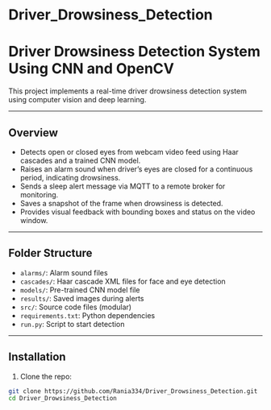 # Driver_Drowsiness_Detection
# Driver Drowsiness Detection System Using CNN and OpenCV

This project implements a real-time driver drowsiness detection system using computer vision and deep learning.

---

## Overview

- Detects open or closed eyes from webcam video feed using Haar cascades and a trained CNN model.
- Raises an alarm sound when driver’s eyes are closed for a continuous period, indicating drowsiness.
- Sends a sleep alert message via MQTT to a remote broker for monitoring.
- Saves a snapshot of the frame when drowsiness is detected.
- Provides visual feedback with bounding boxes and status on the video window.

---

## Folder Structure

- `alarms/`: Alarm sound files
- `cascades/`: Haar cascade XML files for face and eye detection
- `models/`: Pre-trained CNN model file
- `results/`: Saved images during alerts
- `src/`: Source code files (modular)
- `requirements.txt`: Python dependencies
- `run.py`: Script to start detection

---

## Installation

1. Clone the repo:

```bash
git clone https://github.com/Rania334/Driver_Drowsiness_Detection.git
cd Driver_Drowsiness_Detection
